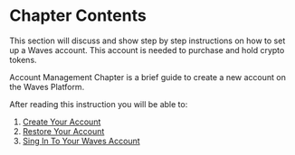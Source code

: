 # Chapter Contents

This section will discuss and show step by step instructions on how to set up a Waves account. This account is needed to purchase and hold crypto tokens.

Account Management Chapter is a brief guide to create a new account on the Waves Platform.

After reading this instruction you will be able to:

1. [Create Your Account](https://waves-platform.gitbooks.io/wavesdocs/content/waves-client/account-management/creating-an-account.html)
2. [Restore Your Account](https://waves-platform.gitbooks.io/wavesdocs/content/waves-client/account-management/restore-an-account.html) 
3. [Sing In To Your Waves Account](https://waves-platform.gitbooks.io/wavesdocs/content/waves-client/account-management/signing-in-to-your-account.html)



